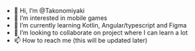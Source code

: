 - 👋 Hi, I’m @Takonomiyaki
- 👀 I’m interested in mobile games
- 🌱 I’m currently learning Kotlin, Angular/typescript and Figma
- 💞️ I’m looking to collaborate on project where I can learn a lot
- 📫 How to reach me (this will be updated later)

<!---
Takonomiyaki/Takonomiyaki is a ✨ special ✨ repository because its `README.md` (this file) appears on your GitHub profile.
You can click the Preview link to take a look at your changes.
--->
